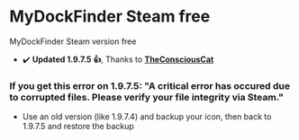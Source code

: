 # MyDockFinder Steam free
MyDockFinder Steam version free
- :heavy_check_mark: **Updated 1.9.7.5 👍**, Thanks to [**TheConsciousCat**](https://www.youtube.com/channel/UCKhyCmsVRFywD1W0qa9pY2A)
### If you get this error on 1.9.7.5: "A critical error has occured due to corrupted files. Please verify your file integrity via Steam."
- Use an old version (like 1.9.7.4) and backup your icon, then back to 1.9.7.5 and restore the backup

